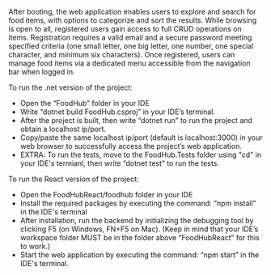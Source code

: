 After booting, the web application enables users to explore and search for food items, with options to categorize and sort the results. While browsing is open to all, registered users gain access to full CRUD operations on items. Registration requires a valid email and a secure password meeting specified criteria (one small letter, one big letter, one number, one special character, and minimum six characters). Once registered, users can manage food items via a dedicated menu accessible from the navigation bar when logged in.

To run the .net version of the project:
  * Open the “FoodHub” folder in your IDE
  * Write “dotnet build FoodHub.csproj” in your IDE’s terminal.
  * After the project is built, then write “dotnet run” to run the project and obtain a localhost ip/port.
  * Copy/paste the same localhost ip/port (default is localhost:3000) in your web browser to successfully access the project’s web application.
  * EXTRA: To run the tests, move to the FoodHub.Tests folder using "cd" in your IDE's termianl, then write “dotnet test” to run the tests.

To run the React version of the project:
  * Open the FoodHubReact/foodhub folder in your IDE
  * Install the required packages by executing the command: “npm install” in the IDE's terminal
  * After installation, run the backend by initializing the debugging tool by clicking F5 (on Windows, FN+F5 on Mac). (Keep in mind that your IDE’s workspace folder MUST be in the folder above “FoodHubReact” for this to work.)
  * Start the web application by executing the command: “npm start” in the IDE's terminal.
